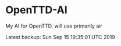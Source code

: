 # OpenTTD-AI
My AI for OpenTTD, will use primarily air

Latest backup: Sun Sep 15 19:35:01 UTC 2019
